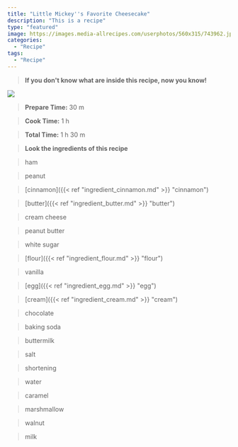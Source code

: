 ```yaml
---
title: "Little Mickey''s Favorite Cheesecake"
description: "This is a recipe"
type: "featured"
image: https://images.media-allrecipes.com/userphotos/560x315/743962.jpg
categories: 
  - "Recipe"
tags: 
  - "Recipe"
---
```



>**If you don't know what are inside this recipe, now you know!**

![](../images/Recipes-Banner.jpg)
> **Prepare Time:** 30 m


> **Cook Time:** 1 h


> **Total Time:** 1 h 30 m

> **Look the ingredients of this recipe**

> ham

> peanut

> [cinnamon]({{< ref "ingredient_cinnamon.md" >}} "cinnamon")

> [butter]({{< ref "ingredient_butter.md" >}} "butter")

> cream cheese

> peanut butter

> white sugar

> [flour]({{< ref "ingredient_flour.md" >}} "flour")

> vanilla

> [egg]({{< ref "ingredient_egg.md" >}} "egg")

> [cream]({{< ref "ingredient_cream.md" >}} "cream")

> chocolate

> baking soda

> buttermilk

> salt

> shortening

> water

> caramel

> marshmallow

> walnut

> milk

